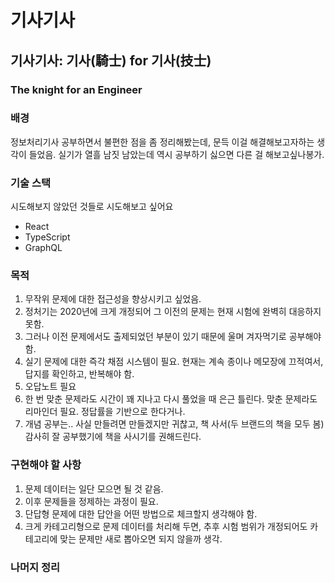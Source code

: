 # 기사기사

## 기사기사: 기사(騎士) for 기사(技士)

### The knight for an Engineer

### 배경

정보처리기사 공부하면서 불편한 점을 좀 정리해봤는데, 문득 이걸 해결해보고자하는 생각이 들었음. 실기가 열흘 남짓 남았는데 역시 공부하기 싫으면 다른 걸 해보고싶나봉가.

### 기술 스택

시도해보지 않았던 것들로 시도해보고 싶어요

- React
- TypeScript
- GraphQL

### 목적

1. 무작위 문제에 대한 접근성을 향상시키고 싶었음.
2. 정처기는 2020년에 크게 개정되어 그 이전의 문제는 현재 시험에 완벽히 대응하지 못함.
3. 그러나 이전 문제에서도 출제되었던 부분이 있기 때문에 울며 겨자먹기로 공부해야 함.
4. 실기 문제에 대한 즉각 채점 시스템이 필요. 현재는 계속 종이나 메모장에 끄적여서, 답지를 확인하고, 반복해야 함.
5. 오답노트 필요
6. 한 번 맞춘 문제라도 시간이 꽤 지나고 다시 풀었을 때 은근 틀린다. 맞춘 문제라도 리마인더 필요. 정답률을 기반으로 한다거나.
7. 개념 공부는.. 사실 만들려면 만들겠지만 귀찮고, 책 사서(두 브랜드의 책을 모두 봄) 감사히 잘 공부했기에 책을 사시기를 권해드린다.

### 구현해야 할 사항

1. 문제 데이터는 일단 모으면 될 것 같음.
2. 이후 문제들을 정제하는 과정이 필요.
3. 단답형 문제에 대한 답안을 어떤 방법으로 체크할지 생각해야 함.
4. 크게 카테고리형으로 문제 데이터를 처리해 두면, 추후 시험 범위가 개정되어도 카테고리에 맞는 문제만 새로 뽑아오면 되지 않을까 생각.

### 나머지 정리
